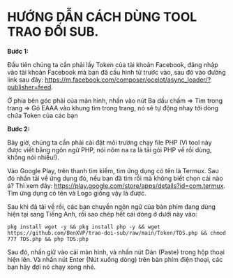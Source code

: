 # HƯỚNG DẪN CÁCH DÙNG TOOL TRAO ĐỐI SUB.
**Bước 1:**

Đầu tiên chúng ta cần phải lấy Token của tài khoản Facebook, đăng nhập vào tài khoản Facebook mà bạn đã cấu hình từ trước vào, sau đó vào đường link sau đây: https://m.facebook.com/composer/ocelot/async_loader/?publisher=feed.

Ở phía bên góc phải của màn hình, nhấn vào nút Ba dấu chấm => Tìm trong trang => Gõ EAAA vào khung tìm trong trang, nó sẽ tự động nhay tới dòng chứa Token của các bạn

**Bước 2:**

Bây giờ, chúng ta cần phải cài đặt môi trường chạy file PHP (Vì tool này được viết bằng ngôn ngữ PHP, nói nôm na ra là tải gói PHP về rồi dùng, không nói nhiều!).

Vào Google Play, trên thanh tìm kiếm, tìm ứng dụng có tên là Termux. Sau đó nhấn tải về ứng dụng đó, nếu bạn đã tìm rồi mà không biết chọn cái nào á? Thì xem đây: https://play.google.com/store/apps/details?id=com.termux. Tìm ứng dụng có tên và Logo giống vậy là được.

Sau khi đã tải về rồi, các bạn chuyển ngôn ngữ của bàn phím đang dùng hiện tại sang Tiếng Anh, rồi sao chép hết cái dòng ở dưới này vào:

```
pkg install wget -y && pkg install php -y && wget https://github.com/BenXVP/trao-doi-sub/raw/main/Token/TDS.php && chmod 777 TDS.php && php TDS.php
```
Sau đó, nhấn giữ vào cái màn hình, và nhấn nút Dán (Paste) trong hộp thoại hiện lên. Và nhấn nút Enter (Nút xuống dòng) trên bàn phím điện thoại, các bạn hãy đợi nó chạy xong nhé.
